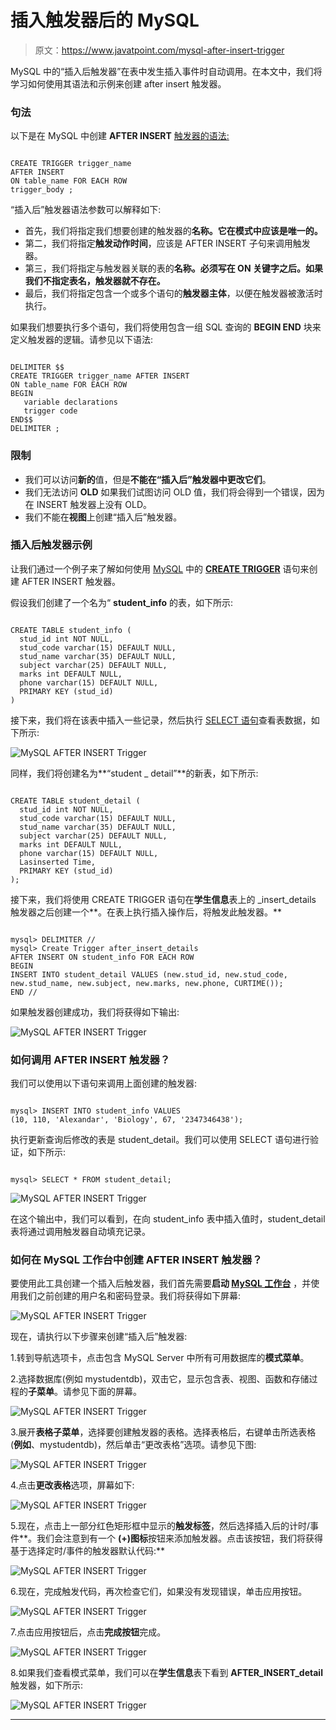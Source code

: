 # 插入触发器后的 MySQL

> 原文：<https://www.javatpoint.com/mysql-after-insert-trigger>

MySQL 中的“插入后触发器”在表中发生插入事件时自动调用。在本文中，我们将学习如何使用其语法和示例来创建 after insert 触发器。

### 句法

以下是在 MySQL 中创建 **AFTER INSERT** [触发器的语法:](mysql-trigger)

```

CREATE TRIGGER trigger_name 
AFTER INSERT
ON table_name FOR EACH ROW
trigger_body ;

```

“插入后”触发器语法参数可以解释如下:

*   首先，我们将指定我们想要创建的触发器的**名称。它在模式中应该是唯一的。**
*   第二，我们将指定**触发动作时间**，应该是 AFTER INSERT 子句来调用触发器。
*   第三，我们将指定与触发器关联的表的**名称。必须写在 ON 关键字之后。如果我们不指定表名，触发器就不存在。**
*   最后，我们将指定包含一个或多个语句的**触发器主体**，以便在触发器被激活时执行。

如果我们想要执行多个语句，我们将使用包含一组 SQL 查询的 **BEGIN END** 块来定义触发器的逻辑。请参见以下语法:

```

DELIMITER $$ 
CREATE TRIGGER trigger_name AFTER INSERT
ON table_name FOR EACH ROW
BEGIN
   variable declarations
   trigger code
END$$
DELIMITER ;

```

### 限制

*   我们可以访问**新的**值，但是**不能在“插入后”触发器中更改它们**。
*   我们无法访问 **OLD** 如果我们试图访问 OLD 值，我们将会得到一个错误，因为在 INSERT 触发器上没有 OLD。
*   我们不能在**视图**上创建“插入后”触发器。

### 插入后触发器示例

让我们通过一个例子来了解如何使用 [MySQL](https://www.javatpoint.com/mysql-tutorial) 中的 **[CREATE TRIGGER](mysql-create-trigger)** 语句来创建 AFTER INSERT 触发器。

假设我们创建了一个名为“ **student_info** 的表，如下所示:

```

CREATE TABLE student_info (
  stud_id int NOT NULL,
  stud_code varchar(15) DEFAULT NULL,
  stud_name varchar(35) DEFAULT NULL,
  subject varchar(25) DEFAULT NULL,
  marks int DEFAULT NULL,
  phone varchar(15) DEFAULT NULL,
  PRIMARY KEY (stud_id)
)

```

接下来，我们将在该表中插入一些记录，然后执行 [SELECT 语句](https://www.javatpoint.com/mysql-select)查看表数据，如下所示:

![MySQL AFTER INSERT Trigger](img/f50ecddb7d48774b8c959688ff0a6ab5.png)

同样，我们将创建名为**“student _ detail”**的新表，如下所示:

```

CREATE TABLE student_detail (
  stud_id int NOT NULL,
  stud_code varchar(15) DEFAULT NULL,
  stud_name varchar(35) DEFAULT NULL,
  subject varchar(25) DEFAULT NULL,
  marks int DEFAULT NULL,
  phone varchar(15) DEFAULT NULL,
  Lasinserted Time,
  PRIMARY KEY (stud_id)
);

```

接下来，我们将使用 CREATE TRIGGER 语句在**学生信息**表上的 _insert_details 触发器之后创建一个**。在表上执行插入操作后，将触发此触发器。**

```

mysql> DELIMITER //
mysql> Create Trigger after_insert_details
AFTER INSERT ON student_info FOR EACH ROW
BEGIN
INSERT INTO student_detail VALUES (new.stud_id, new.stud_code, 
new.stud_name, new.subject, new.marks, new.phone, CURTIME());
END //

```

如果触发器创建成功，我们将获得如下输出:

![MySQL AFTER INSERT Trigger](img/f01a2ab6a07beced0398ba5190fcac43.png)

### 如何调用 AFTER INSERT 触发器？

我们可以使用以下语句来调用上面创建的触发器:

```

mysql> INSERT INTO student_info VALUES 
(10, 110, 'Alexandar', 'Biology', 67, '2347346438');

```

执行更新查询后修改的表是 student_detail。我们可以使用 SELECT 语句进行验证，如下所示:

```

mysql> SELECT * FROM student_detail;

```

![MySQL AFTER INSERT Trigger](img/15a9438b83989369fe5b1cfa68a1fdd9.png)

在这个输出中，我们可以看到，在向 student_info 表中插入值时，student_detail 表将通过调用触发器自动填充记录。

### 如何在 MySQL 工作台中创建 AFTER INSERT 触发器？

要使用此工具创建一个插入后触发器，我们首先需要**启动 [MySQL 工作台](https://www.javatpoint.com/mysql-workbench)** ，并使用我们之前创建的用户名和密码登录。我们将获得如下屏幕:

![MySQL AFTER INSERT Trigger](img/e5215a96e8db62c20adb66154ad43a20.png)

现在，请执行以下步骤来创建“插入后”触发器:

1.转到导航选项卡，点击包含 MySQL Server 中所有可用数据库的**模式菜单**。

2.选择数据库(例如 mystudentdb)，双击它，显示包含表、视图、函数和存储过程的**子菜单**。请参见下面的屏幕。

![MySQL AFTER INSERT Trigger](img/f625f7e61ad274d7c7f4c6c896a99db6.png)

3.展开**表格子菜单**，选择要创建触发器的表格。选择表格后，右键单击所选表格(**例如**、mystudentdb)，然后单击“更改表格”选项。请参见下图:

![MySQL AFTER INSERT Trigger](img/b6e52a7c3d9c7805e9aa3e7197e36994.png)

4.点击**更改表格**选项，屏幕如下:

![MySQL AFTER INSERT Trigger](img/665b144b2d92faf798de9cafd5aa5afc.png)

5.现在，点击上一部分红色矩形框中显示的**触发标签**，然后选择插入后的计时/事件**。我们会注意到有一个 **(+)图标**按钮来添加触发器。点击该按钮，我们将获得基于选择定时/事件的触发器默认代码:**

![MySQL AFTER INSERT Trigger](img/30d8f61dd378d10d158237ece727a585.png)

6.现在，完成触发代码，再次检查它们，如果没有发现错误，单击应用按钮。

![MySQL AFTER INSERT Trigger](img/8cc3533a97e7fb432dfb51822957fd09.png)

7.点击应用按钮后，点击**完成按钮**完成。

![MySQL AFTER INSERT Trigger](img/9c5fb49942fa97a5216d9dcadc2639a1.png)

8.如果我们查看模式菜单，我们可以在**学生信息**表下看到 **AFTER_INSERT_detail** 触发器，如下所示:

![MySQL AFTER INSERT Trigger](img/b179faa2b8a797fc834123da43a8420b.png)

* * *